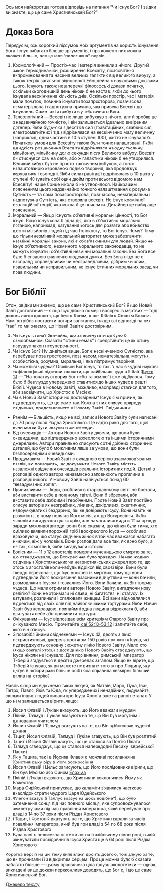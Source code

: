 Ось моя найкоротша готова відповідь на питання “Чи існує Бог? І звідки ви знаєте, що це саме Християнський Бог?”

# Доказ Бога

Передусім, ось короткий підсумок моїх аргументів на користь існування Бога. Існує набагато більше аргументів, і про кожен з них можна сказати більше, але це моя “полегшена” версія.

1. Космологічний — Простір-час і матерія виникли з нічого. Другий закон термодинаміки, розширення Всесвіту, післясвітіння випромінювання та насіння великих галактик від великого вибуху, а також теорія загальної відносності Ейнштейна є науковими доказами цього. Існують також незаперечні філософські докази початку, оскільки сьогоднішній день ніколи б не настав, якби до нього існувала нескінченна кількість днів. Оскільки простір, час і матерія мали початок, повинна існувати позапросторова, позачасова, нематеріальна і надпотужна причина, яка привела Всесвіт до існування. Саме такі атрибути є у теїстичного Бога.
2. Телеологічний — Всесвіт не лише вибухнув з нічого, але й зробив це з надзвичайною точністю, і він залишається ідеально вивіреним дотепер. Якби будь-яка з десятків сил (гравітаційних, слабких сил, електромагнітних і т.д.) відрізнялася на нескінченно малу величину (наприклад, одна частина в 10 в ступені 100), життя не існувало б. Початкові умови для Всесвіту також були точно налаштовані. Якби швидкість розширення Всесвіту відрізнялася на одну тисячну, мільйонну, мільйонну долю секунди після Великого вибуху, Всесвіт би стиснувся сам на себе, або ж галактики ніколи б не утворилися. Великий вибух був не просто хаотичним вибухом, а тонко налаштованою керованою подією творіння, яка продовжує керуватися і сьогодні. Якби сила гравітації відрізнялася в 10 разів у ступені 40 (уявіть собі один дюйм проти всього відомого нам Всесвіту), наше Сонце ніколи б не утворилося. Найкращим поясненням цього надзвичайно точного налаштування є розумна Сутність — та сама позапросторова, позачасова, нематеріальна і надпотужна Сутність, яка створила всесвіт. Не існує космічної еволюційної теорії, яка могла б це пояснити. Дизайнер це найкраще пояснення.
3. Моральний — Якщо існують об’єктивні моральні цінності, то Бог існує. Якщо існує хоча б одна дія, яка є об’єктивно морально поганою, наприклад, катування когось для розваги або вбивство шести мільйонів людей під час Голокосту, то Бог існує. Чому? Тому що тільки незмінний моральний авторитет може забезпечити незмінні моральні закони, які є обов’язковими для людей. Якщо не існує об’єктивного, незмінного морального законодавця, то не можуть існувати і об’єктивні незмінні моральні закони. Без Бога все було б справою виключно людської думки. Без Бога ніщо не є насправді справедливим чи несправедливим, добрим чи злим, правильним чи неправильним, не існує істинних моральних засад чи прав людини.

# Бог Біблії

Отож, звідки ми знаємо, що це саме Християнський Бог? Якщо Новий Завіт достовірний — якщо Ісус дійсно помер і воскрес із мертвих — тоді досить легко довести, що Ісус є Богом, а вся Біблія є Словом Божим. Нам потрібно поставити чотири запитання, і якщо всі відповіді на них “так”, то ми знаємо, що Новий Завіт є достовірним.

1. Чи існує істина? Звичайно, що заперечувати це було б самообманом. Сказати “істини немає” і представити це як істину порушує закон несуперечності.
2. Чи існує Бог? Ну, дивіться вище. Бог є нескінченною Сутністю, яка перебуває поза простором, поза часом, нематеріальна, могутня, особистісна, розумна, моральна, і яка підтримує творіння.
3. Чи можливі чудеса? Оскільки Бог існує, то так. У нас є чудові наукові та філософські підстави вважати, що найбільше чудо в Біблії ([Буття 1:1](https://www.bible.com/bible/3786/GEN.1.1) — “На початку створив Бог небо та землю”) вже відбулося. Тому було б безглуздо упереджено ставитися до інших чудес в решті Біблії. Чудеса в Новому Завіті, можливо, насправді сталися для того, аби засвідчити, що Христос є Месією.
4. Чи є Новий Завіт історично достовірним? Існує сім причин, які підтверджують, що це саме так. Кожна з них описує природу свідчення, представленого в Новому Завіті. Свідчення є:

- Раннім — Більшість, якщо не всі, записи Нового Завіту були написані до 70 року після Різдва Христового. Це надто рано для того, щоб вони могли бути результатом легенди.
- Від очевидців — Автори Нового Завіту довели, що вони були очевидцями, що підтверджено археологією та іншими історичними джерелами. Автори правильно описують сотні дрібних історичних деталей, що було б можливим лише за умови, що вони були безпосередніми очевидцями.
- Продуманим — Новий Завіт є складною серією взаємопов’язаних пазлів, які показують, що документи Нового Завіту містять незалежні свідчення очевидців реальних історичних подій. Деталі в розповіді одного автора ненавмисно заповнюють прогалини в розповіді іншого. У Новому Завіті налічується понад 60 “незадуманих збігів”.
- Принизливим — Люди, особливо в стародавньому світі, не брехали, аби виставити себе в поганому світлі. Вони б збрехали, аби виставити себе добрими і героїчними. Проте Новий Завіт постійно описує авторів як незграбних, лінивих, докірливих, скептичних, недоумкуватих і бездарних, які не довіряють Ісусу. Вони навіть не розуміють, в чому полягає Його місія, аж до Воскресіння. Якби чоловіки вигадували цю історію, але намагалися видати її за правду заради можливої вигоди, вони б не сказали, що жінки були тими, хто сміливо виявили порожній гріб і воскреслого Ісуса — особливо враховуючи, що статус свідчень жінок в той час вважався набагато нижчим, ніж у чоловіків. Вони розповідали все так, як воно було, а не так, як могли б, якби вигадували історію.
- Болісним — 11 з 12 апостолів померли мученицькою смертю за те, що стверджували, що Воскресіння було правдою. Немає жодних свідчень з Християнських чи нехристиянських джерел про те, що хтось з апостолів коли-небудь відрікся від своєї віри. Вони були твердо переконані, що Ісус воскрес із мертвих, тому що вони підтвердили Його воскресіння власними відчуттями — вони бачили, розмовляли з Ісусом і торкалися Його. Вони бачили, як Він творив чудеса. Що мали отримати автори Нового Завіту, вигадуючи нову релігію? Вони не отримали ні слави, ні багатства, ні статусу. Їх катували, розпинали і спалювали живцем. Всі вони відмовлялися відректися від своїх слів під найболючішими тортурами. Якби Новий Завіт був неправдою, принаймні одна людина відреклася б, аби врятувати себе або припинити тортури.
- Очікуваним — Ісус відповідає всім критеріям Старого Завіту про очікуваного Месію. Прочитайте [Ісаї 52:13–53:12](https://www.biblegateway.com/passage/?search=Isaiah+52%3A13-53%3A12&version=ERV-UK%3BUKR) і запитайте себе, кого він описує.
- З позабіблійними свідченнями — Існує 42, десять з яких нехристиянські, джерела протягом 150 років про життя Ісуса, які підтверджують основну сюжетну лінію Нового Завіту. Мало хто (якщо взагалі хтось) з дослідників Нового Завіту стверджують, що Ісуса ніколи не існувало. Для порівняння, римський імператор Тиберій згадується в десяти джерелах загалом. Якщо ви вірите, що Тиберій існував, як ви можете не визнати того ж про Людину, яку цитує в чотири рази більше осіб і яка справила незмірно більший вплив на історію?

Навіть якщо ми відкинемо таких людей, як Матвій, Марк, Лука, Іван, Петро, Павло, Яків та Юда, як упереджених і ненадійних, подумайте, скільки інших людей писали про Ісуса Христа вже на ранніх етапах. У що нам залишається вірити, якщо:

1. Йосип Флавій і Лукіан вказують, що Його вважали мудрим
2. Пліній, Талмуд і Лукіан вказують на те, що Він був могутнім і шанованим учителем
3. Йосип Флавій і Талмуд вказують на те, що Він здійснював чудесні діяння
4. Тацит, Йосип Флавій, Талмуд і Лукіан згадують, що Він був розп’ятий
5. Тацит і Йосип Флавій кажуть, що це сталося за Понтія Пілата
6. Талмуд стверджує, що це сталося напередодні Песаху (єврейської Пасхи)
7. Як у Тацита, так і в Йосипа Флавія є можливі посилання на Християнську віру в Його воскресіння
8. Йосип Флавій і Цельс записують, що Його послідовники вірили, що Він був Месією або Сином [Елохіма](https://www.gotquestions.org/Ukrainian/Ukrainian-names-of-God.html)
9. Пліній і Лукіан вказують, що Християни поклонялися Йому як Божеству
10. Мара Сирійський припускає, що каламіти з’явилися частково внаслідок страти мудрого Царя Юдейського
11. Флегон вказує (і Таллус вказує на щось подібне?), що було затемнення сонця під час повного місяця, яке супроводжувалося землетрусами під час правління імператора, який перебував при владі з 14 по 37 роки після Різдва Христового
12. І Тацит, і Светоній вказують на те, що Християн карали за часів правління імператора, який був при владі з 54 по 68 роки після Різдва Христового
13. Була навіть величезна пожежа аж на Італійському півострові, в якій звинуватили послідовників Ісуса Христа ще в 64 році після Різдва Христового

Коротка версія на цю тему виявилася досить довгою, тож дякую за те, що ви прочитали її з відкритим серцем. Про це можна було б сказати набагато більше — цьому присвячена ціла галузь апологетики — однак, викладені вище докази переконливо доводять, що Бог є, і що це саме Християнський Бог.

[Джерело тексту](https://airylvat.github.io/Proof-Of-Christian-God/)
